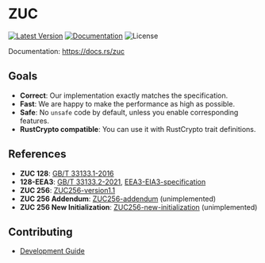 # ZUC

[![Latest Version]][crates.io]
[![Documentation]][docs.rs] 
![License]

[crates.io]: https://crates.io/crates/zuc
[Latest Version]: https://img.shields.io/crates/v/zuc.svg
[Documentation]: https://docs.rs/zuc/badge.svg
[docs.rs]: https://docs.rs/zuc
[License]: https://img.shields.io/crates/l/zuc.svg

Documentation: <https://docs.rs/zuc>

## Goals

+ **Correct**: Our implementation exactly matches the specification.
+ **Fast**: We are happy to make the performance as high as possible.
+ **Safe**: No `unsafe` code by default, unless you enable corresponding features.
+ **RustCrypto compatible**: You can use it with RustCrypto trait definitions.

## References

- **ZUC 128**: [GB/T 33133.1-2016](https://openstd.samr.gov.cn/bzgk/gb/newGbInfo?hcno=8C41A3AEECCA52B5C0011C8010CF0715)
- **128-EEA3**: [GB/T 33133.2-2021](https://openstd.samr.gov.cn/bzgk/gb/newGbInfo?hcno=5D3CBA3ADEC7989344BD1E63006EF2B3), [EEA3-EIA3-specification](https://www.gsma.com/solutions-and-impact/technologies/security/wp-content/uploads/2019/05/EEA3_EIA3_specification_v1_8.pdf)
- **ZUC 256**: [ZUC256-version1.1](http://www.is.cas.cn/ztzl2016/zouchongzhi/201801/W020180416526664982687.pdf)
- **ZUC 256 Addendum**: [ZUC256-addendum](http://www.is.cas.cn/ztzl2016/zouchongzhi/201801/W020220926381349696866.pdf) (unimplemented)
- **ZUC 256 New Initialization**: [ZUC256-new-initialization](http://www.is.cas.cn/ztzl2016/zouchongzhi/201801/W020230201389233346416.pdf) (unimplemented)

## Contributing
+ [Development Guide](./CONTRIBUTING.md)
